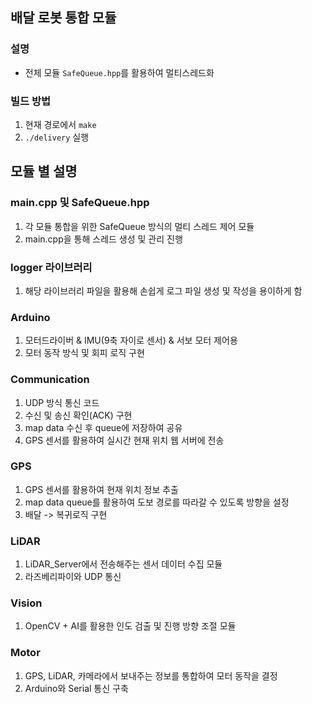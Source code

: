 ## 배달 로봇 통합 모듈

### 설명

* 전체 모듈 `SafeQueue.hpp`를 활용하여 멀티스레드화

### 빌드 방법

1. 현재 경로에서 `make`
2. `./delivery` 실행

## 모듈 별 설명

### main.cpp 및 SafeQueue.hpp

1. 각 모듈 통합을 위한 SafeQueue 방식의 멀티 스레드 제어 모듈
2. main.cpp을 통해 스레드 생성 및 관리 진행

### logger 라이브러리

1. 해당 라이브러리 파일을 활용해 손쉽게 로그 파일 생성 및 작성을 용이하게 함

### Arduino

1. 모터드라이버 & IMU(9축 자이로 센서) & 서보 모터 제어용
2. 모터 동작 방식 및 회피 로직 구현

### Communication

1. UDP 방식 통신 코드
2. 수신 및 송신 확인(ACK) 구현
3. map data 수신 후 queue에 저장하여 공유
4. GPS 센서를 활용하여 실시간 현재 위치 웹 서버에 전송

### GPS

1. GPS 센서를 활용하여 현재 위치 정보 추출
2. map data queue를 활용하여 도보 경로를 따라갈 수 있도록 방향을 설정
3. 배달 -> 복귀로직 구현

### LiDAR

1. LiDAR_Server에서 전송해주는 센서 데이터 수집 모듈
2. 라즈베리파이와 UDP 통신

### Vision

1. OpenCV + AI를 활용한 인도 검출 및 진행 방향 조절 모듈

### Motor

1. GPS, LiDAR, 카메라에서 보내주는 정보를 통합하여 모터 동작을 결정
2. Arduino와 Serial 통신 구축